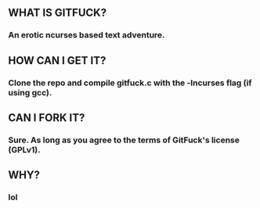 ## WHAT IS GITFUCK?

### An erotic ncurses based text adventure.


## HOW CAN I GET IT?

### Clone the repo and compile gitfuck.c with the -lncurses flag (if using gcc).


## CAN I FORK IT?

### Sure. As long as you agree to the terms of GitFuck's license (GPLv1).


## WHY?

### lol